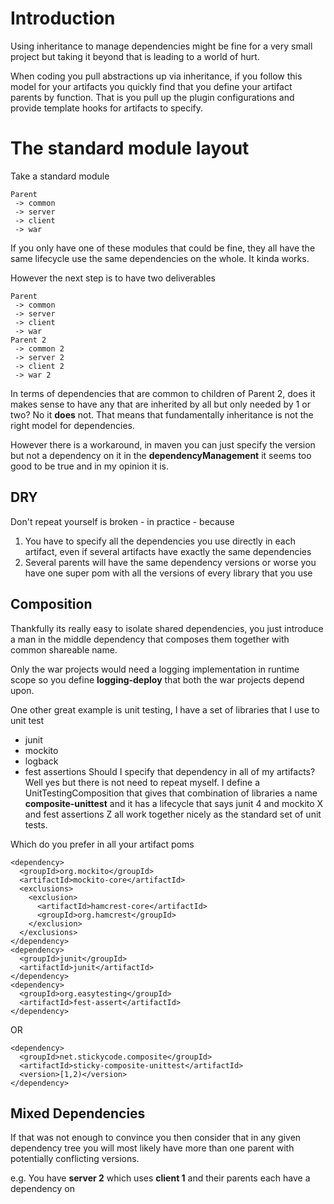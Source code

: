 # Introduction #

Using inheritance to manage dependencies might be fine for a very small project but taking it beyond that is leading to a world of hurt.

When coding you pull abstractions up via inheritance, if you follow this model for your artifacts you quickly find that you define your artifact parents by function. That is you pull up the plugin configurations and provide template hooks for artifacts to specify.

# The standard module layout #

Take a standard module
```
Parent 
 -> common
 -> server
 -> client
 -> war
```

If you only have one of these modules that could be fine, they all have the same lifecycle use the same dependencies on the whole. It kinda works.

However the next step is to have two deliverables
```
Parent 
 -> common
 -> server
 -> client
 -> war
Parent 2
 -> common 2
 -> server 2
 -> client 2
 -> war 2
```

In terms of dependencies that are common to children of Parent 2, does it makes sense to have any that are inherited by all but only needed by 1 or two? No it **does** not. That means that fundamentally inheritance is not the right model for dependencies.

However there is a workaround, in maven you can just specify the version but not a dependency on it in the **dependencyManagement** it seems too good to be true and in my opinion it is.

## DRY ##

Don't repeat yourself is broken - in practice - because
  1. You have to specify all the dependencies you use directly in each artifact, even if several artifacts have exactly the same dependencies
  1. Several parents will have the same dependency versions or worse you have one super pom with all the versions of every library that you use

## Composition ##

Thankfully its really easy to isolate shared dependencies, you just introduce a man in the middle dependency that composes them together with common shareable name.

Only the war projects would need a logging implementation in runtime scope so you define **logging-deploy** that both the war projects depend upon.

One other great example is unit testing, I have a set of libraries that I use to unit test
  * junit
  * mockito
  * logback
  * fest assertions
Should I specify that dependency in all of my artifacts? Well yes but there is not need to repeat myself. I define a UnitTestingComposition that gives that combination of libraries a name **composite-unittest** and it has a lifecycle that says junit 4 and mockito X and fest assertions Z all work together nicely as the standard set of unit tests.

Which do you prefer in all your artifact poms
```
<dependency>
  <groupId>org.mockito</groupId>
  <artifactId>mockito-core</artifactId>
  <exclusions>
    <exclusion>
      <artifactId>hamcrest-core</artifactId>
      <groupId>org.hamcrest</groupId>
    </exclusion>
  </exclusions>
</dependency>
<dependency>
  <groupId>junit</groupId>
  <artifactId>junit</artifactId>
</dependency>
<dependency>
  <groupId>org.easytesting</groupId>
  <artifactId>fest-assert</artifactId>
</dependency>
```

OR

```
<dependency>
  <groupId>net.stickycode.composite</groupId>
  <artifactId>sticky-composite-unittest</artifactId>
  <version>[1,2)</version>
</dependency>
```

## Mixed Dependencies ##

If that was not enough to convince you then consider that in any given dependency tree you will most likely have more than one parent with potentially conflicting versions.

e.g. You have **server 2** which uses **client 1** and their parents each have a dependency on